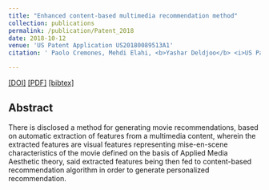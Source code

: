 ```yaml
---
title: "Enhanced content-based multimedia recommendation method"
collection: publications
permalink: /publication/Patent_2018
date: 2018-10-12
venue: 'US Patent Application US20180089513A1'
citation: ' Paolo Cremones, Mehdi Elahi, <b>Yashar Deldjoo</b> <i>US Patent Application 2018 </i><b>(US Patent 2018)</b>.'

---
```


[[DOI]](https://patents.google.com/patent/US20180089513A1/en) [[PDF]]()  [[bibtex]]()

## Abstract
There is disclosed a method for generating movie recommendations, based on automatic extraction of features from a multimedia content, wherein the extracted features are visual features representing mise-en-scene characteristics of the movie defined on the basis of Applied Media Aesthetic theory, said extracted features being then fed to content-based recommendation algorithm in order to generate personalized recommendation.
